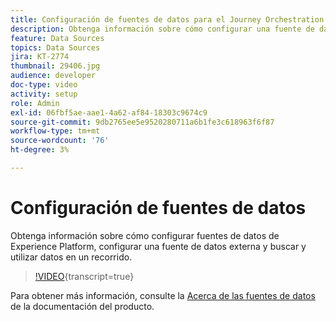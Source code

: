 ```yaml
---
title: Configuración de fuentes de datos para el Journey Orchestration de Adobe
description: Obtenga información sobre cómo configurar una fuente de datos de Experience Platform, configurar una fuente de datos externa y buscar y utilizar datos en un recorrido.
feature: Data Sources
topics: Data Sources
jira: KT-2774
thumbnail: 29406.jpg
audience: developer
doc-type: video
activity: setup
role: Admin
exl-id: 06fbf5ae-aae1-4a62-af84-18303c9674c9
source-git-commit: 9db2765ee5e9520280711a6b1fe3c618963f6f87
workflow-type: tm+mt
source-wordcount: '76'
ht-degree: 3%

---
```


# Configuración de fuentes de datos

Obtenga información sobre cómo configurar fuentes de datos de Experience Platform, configurar una fuente de datos externa y buscar y utilizar datos en un recorrido.

>[!VIDEO](https://video.tv.adobe.com/v/29406?learn=on){transcript=true}

Para obtener más información, consulte la [Acerca de las fuentes de datos](https://experienceleague.adobe.com/docs/journeys/using/data-source-journeys/about-data-sources.html?lang=en) de la documentación del producto.
